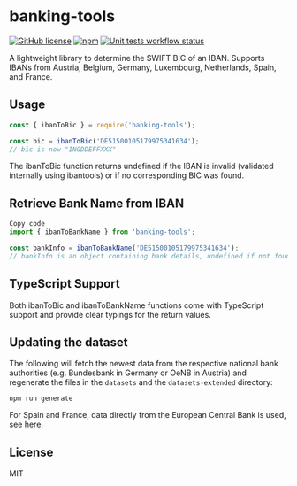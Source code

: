 # banking-tools

[![GitHub license](https://img.shields.io/github/license/YourUsername/banking-tools)](https://github.com/YourUsername/banking-tools/blob/master/LICENSE) [![npm](https://img.shields.io/npm/v/banking-tools)](https://www.npmjs.com/package/banking-tools) [![Unit tests workflow status](https://github.com/YourUsername/banking-tools/actions/workflows/tests.yaml/badge.svg)](https://github.com/YourUsername/banking-tools/actions/workflows/tests.yaml)

A lightweight library to determine the SWIFT BIC of an IBAN. Supports IBANs from Austria, Belgium, Germany, Luxembourg, Netherlands, Spain, and France.

## Usage

```javascript
const { ibanToBic } = require('banking-tools');

const bic = ibanToBic('DE51500105179975341634');
// bic is now "INGDDEFFXXX"
```

The ibanToBic function returns undefined if the IBAN is invalid (validated internally using ibantools) or if no corresponding BIC was found.

## Retrieve Bank Name from IBAN

```javascript
Copy code
import { ibanToBankName } from 'banking-tools';

const bankInfo = ibanToBankName('DE51500105179975341634');
// bankInfo is an object containing bank details, undefined if not found

```

## TypeScript Support

Both ibanToBic and ibanToBankName functions come with TypeScript support and provide clear typings for the return values.

## Updating the dataset

The following will fetch the newest data from the respective national bank authorities (e.g. Bundesbank in Germany or OeNB in Austria) and regenerate the files in the `datasets` and the `datasets-extended` directory:

```
npm run generate
```

For Spain and France, data directly from the European Central Bank is used, see [here](https://www.ecb.europa.eu/stats/financial_corporations/list_of_financial_institutions/html/monthly_list-MID.en.html).

## License

MIT
